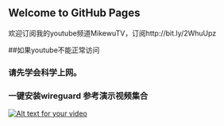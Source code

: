 ## Welcome to GitHub Pages
欢迎订阅我的youtube频道MikewuTV，订阅http://bit.ly/2WhuUpz



##如果youtube不能正常访问
### 请先学会科学上网。

### 一键安装wireguard 参考演示视频集合





[![Alt text for your video](https://img.youtube.com/vi/NuP_iOCEocg/0.jpg)](https://www.youtube.com/embed/NuP_iOCEocg)
